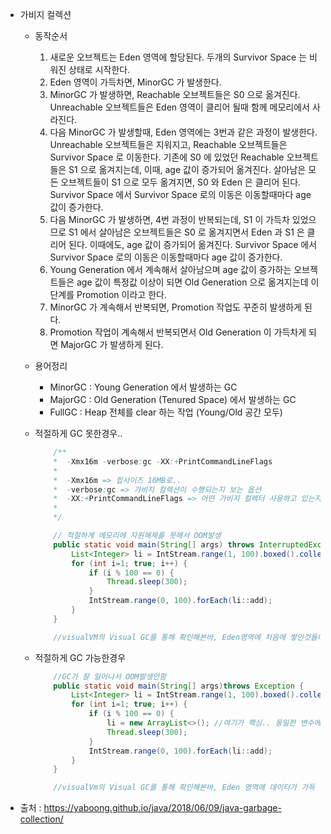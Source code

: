 - 가비지 컬렉션
  - 동작순서
    1. 새로운 오브젝트는 Eden 영역에 할당된다. 두개의 Survivor Space 는 비워진 상태로 시작한다.
    2. Eden 영역이 가득차면, MinorGC 가 발생한다.
    3. MinorGC 가 발생하면, Reachable 오브젝트들은 S0 으로 옮겨진다. Unreachable 오브젝트들은 Eden 영역이 클리어 될때 함께 메모리에서 사라진다.
    4. 다음 MinorGC 가 발생할때, Eden 영역에는 3번과 같은 과정이 발생한다. Unreachable 오브젝트들은 지워지고, Reachable 오브젝트들은 Survivor Space 로 이동한다. 기존에 S0 에 있었던 Reachable 오브젝트들은 S1 으로 옮겨지는데, 이때, age 값이 증가되어 옮겨진다. 살아남은 모든 오브젝트들이 S1 으로 모두 옮겨지면, S0 와 Eden 은 클리어 된다. Survivor Space 에서 Survivor Space 로의 이동은 이동할때마다 age 값이 증가한다.
    5. 다음 MinorGC 가 발생하면, 4번 과정이 반복되는데, S1 이 가득차 있었으므로 S1 에서 살아남은 오브젝트들은 S0 로 옮겨지면서 Eden 과 S1 은 클리어 된다. 이때에도, age 값이 증가되어 옮겨진다. Survivor Space 에서 Survivor Space 로의 이동은 이동할때마다 age 값이 증가한다.
    6. Young Generation 에서 계속해서 살아남으며 age 값이 증가하는 오브젝트들은 age 값이 특정값 이상이 되면 Old Generation 으로 옮겨지는데 이 단계를 Promotion 이라고 한다.
    7. MinorGC 가 계속해서 반복되면, Promotion 작업도 꾸준히 발생하게 된다.
    8. Promotion 작업이 계속해서 반복되면서 Old Generation 이 가득차게 되면 MajorGC 가 발생하게 된다.
  - 용어정리
    - MinorGC : Young Generation 에서 발생하는 GC
    - MajorGC : Old Generation (Tenured Space) 에서 발생하는 GC
    - FullGC : Heap 전체를 clear 하는 작업 (Young/Old 공간 모두)

  - 적절하게 GC 못한경우..
    ```java
        /**
        *  -Xmx16m -verbose:gc -XX:+PrintCommandLineFlags
        *  
        *  -Xmx16m => 힙사이즈 16MB로..
        *  -verbose:gc => 가비지 컬렉션이 수행되는지 보는 옵션
        *  -XX:+PrintCommandLineFlags => 어떤 가비지 컬렉터 사용하고 있는지 찍어줌
        *
        */

        // 적절하게 메모리에 자원해제를 못해서 OOM발생
        public static void main(String[] args) throws InterruptedException {
            List<Integer> li = IntStream.range(1, 100).boxed().collect(Collectors.toList());
            for (int i=1; true; i++) {
                if (i % 100 == 0) {
                    Thread.sleep(300);
                }
                IntStream.range(0, 100).forEach(li::add);
            }
        }

        //visualVM의 Visual GC를 통해 확인해본바, Eden영역에 처음에 쌓인것들이 S0이나 S1 영역으로 번갈아가면서 채우고 지우고(지울때는 결국 OLD GEN으로 넘어감)를 반복하는데, 어느순간부터는 S0이나 S1이 가득차기전에도 OLD GEN이 쭉쭉 올라가면서(FULL GC로 인함인듯) 결국 OOM 터짐.. 
    ```
  - 적절하게 GC 가능한경우
    ```java
        //GC가 잘 일어나서 OOM발생안함
        public static void main(String[] args)throws Exception {
            List<Integer> li = IntStream.range(1, 100).boxed().collect(Collectors.toList());
            for (int i=1; true; i++) {
                if (i % 100 == 0) {
                    li = new ArrayList<>(); //여기가 핵심.. 동일한 변수에 새로운 arrayList를 할당해줘서 기존에 올라가있던 list가 참조하고있는놈이 없으니깐(Unreachable Object) GC대상이되어서 자원해제이루어짐
                    Thread.sleep(300);
                }
                IntStream.range(0, 100).forEach(li::add);
            }
        }

        //visualVm의 Visual GC를 통해 확인해본바, Eden 영역에 데이터가 가득 쌓였을때, 비어있는 Survivor space로 가게되고(Minor GC라고하며, S0과 S1 왔다리갔다리 반복) OLD GEN은 아주 천천히 쌓이거나 거의 쌓이지않음.. 시간이 좀 더 지나면 S0과 S1에 쌓이는것도 현저하게 줄어듬..  
    ```




- 출처 : https://yaboong.github.io/java/2018/06/09/java-garbage-collection/